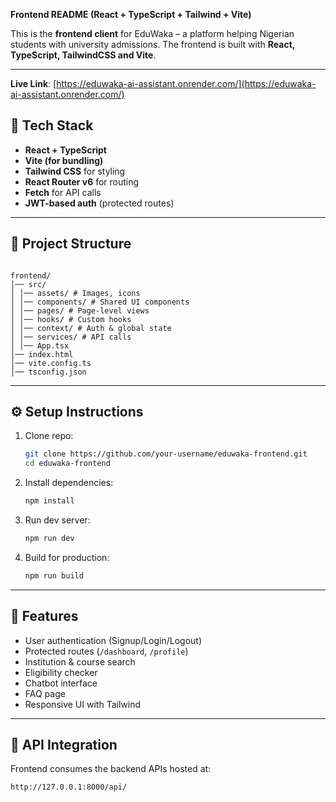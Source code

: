 **Frontend README (React + TypeScript + Tailwind + Vite)**

This is the **frontend client** for EduWaka – a platform helping Nigerian students with university admissions.
The frontend is built with **React, TypeScript, TailwindCSS and Vite**.

---
**Live Link**: [https://eduwaka-ai-assistant.onrender.com/](https://eduwaka-ai-assistant.onrender.com/)

## 🚀 Tech Stack

- **React + TypeScript**
- **Vite (for bundling)**
- **Tailwind CSS** for styling
- **React Router v6** for routing
- **Fetch** for API calls
- **JWT-based auth** (protected routes)

---

## 📂 Project Structure

```

frontend/
│── src/
│ │── assets/ # Images, icons
│ │── components/ # Shared UI components
│ │── pages/ # Page-level views
│ │── hooks/ # Custom hooks
│ │── context/ # Auth & global state
│ │── services/ # API calls
│ │── App.tsx
│── index.html
│── vite.config.ts
│── tsconfig.json

```

---

## ⚙️ Setup Instructions

1. Clone repo:

   ```bash
   git clone https://github.com/your-username/eduwaka-frontend.git
   cd eduwaka-frontend
   ```

2. Install dependencies:

   ```bash
   npm install
   ```

3. Run dev server:

   ```bash
   npm run dev
   ```

4. Build for production:

   ```bash
   npm run build
   ```

---

## 🔑 Features

- User authentication (Signup/Login/Logout)
- Protected routes (`/dashboard`, `/profile`)
- Institution & course search
- Eligibility checker
- Chatbot interface
- FAQ page
- Responsive UI with Tailwind

---

## 🔗 API Integration

Frontend consumes the backend APIs hosted at:

```
http://127.0.0.1:8000/api/
```

